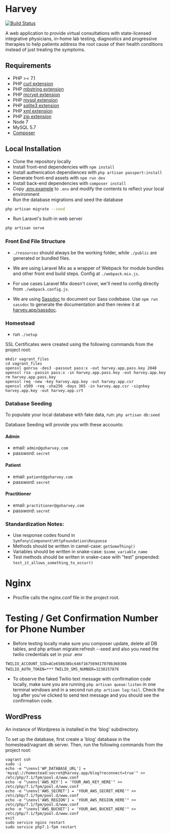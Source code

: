 # Harvey

[![Build Status](https://travis-ci.com/HomeHero/harvey.svg?token=t5RVCNcUwCMu8zG3CPHE&branch=master)](https://travis-ci.com/HomeHero/harvey)

A web application to provide virtual consultations with state-licensed integrative physicians, in-home lab testing, diagnostics and progressive therapies to help patients address the root cause of their health conditions instead of just treating the symptoms.

## Requirements
 - PHP >= 7.1
 - PHP [curl extension](http://php.net/manual/en/book.curl.php)
 - PHP [mbstring extension](http://php.net/manual/en/book.mbstring.php)
 - PHP [mcrypt extension](http://php.net/manual/en/book.mcrypt.php)
 - PHP [mysql extension](http://php.net/manual/en/book.mysql.php)
 - PHP [sqlite3 extension](http://php.net/manual/en/book.sqlite3.php)
 - PHP [xml extension](http://php.net/manual/en/book.xml.php)
 - PHP [zip extension](http://php.net/manual/en/book.zip.php)
 - Node 7
 - MySQL 5.7
 - [Composer](https://getcomposer.org/download/)

## Local Installation
 - Clone the repository locally
 - Install front-end dependencies with `npm install`
 - Install authenication dependiences with `php artisan passport:install`
 - Generate front-end assets with `npm run dev`
 - Install back-end dependencies with `composer install`
 - Copy [.env.example](https://github.com/HomeHero/harvey/blob/master/.env.example) to `.env` and modify the contents to reflect your local environment
 - Run the database migrations and seed the database

```bash
php artisan migrate --seed
```

 - Run Laravel's built-in web server
```bash
php artisan serve
```

### Front End File Structure

- `./resources` should always be the working folder, while `./public` are generated or bundled files.

- We are using Laravel Mix as a wrapper of Webpack for module bundles and other front end build steps.  Config at `./webpack.mix.js`.

- For use cases Laravel Mix doesn't cover, we'll need to config directly from `./webpack.config.js`.

- We are using [Sassdoc](http://sassdoc.com/annotations/) to document our Sass codebase. Use `npm run sassdoc` to generate the documentation and then review it at [harvey.app/sassdoc](harvey.app/sassdoc).

### Homestead

- run `./setup`

SSL Certificates were created using the following commands from the project root:

```
mkdir vagrant_files
cd vagrant_files
openssl genrsa -des3 -passout pass:x -out harvey.app.pass.key 2048
openssl rsa -passin pass:x -in harvey.app.pass.key -out harvey.app.key
rm harvey.app.pass.key
openssl req -new -key harvey.app.key -out harvey.app.csr
openssl x509 -req -sha256 -days 365 -in harvey.app.csr -signkey harvey.app.key -out harvey.app.crt
```

### Database Seeding
To populate your local database with fake data, run:
    `php artisan db:seed`

Database Seeding will provide you with these accounts:

#### Admin
- email: `admin@goharvey.com`
- password: `secret`

#### Patient
- email: `patient@goharvey.com`
- password: `secret`

#### Practitioner
- email: `practitioner@goharvey.com`
- password: `secret`

### Standardization Notes:
- Use response codes found in `Symfony\Component\HttpFoundation\Response`
- Methods should be written in camel-case: `getSomeThing()`
- Variables should be written in snake-case: `$some_variable_name`
- Test methods should be written in snake-case with "test" prepended: `test_it_allows_something_to_occur()`


# Nginx
- Procfile calls the nginx.conf file in the project root.

# Testing / Get Confirmation Number for Phone Number

* Before testing locally make sure you composer update, delete all DB tables, and php artisan migrate:refresh --seed and also you need the twilio credentials set in your .env

`TWILIO_ACCOUNT_SID=ACe658638bc646f167569d17070b360306`
 `TWILIO_AUTH_TOKEN=***`
 `TWILIO_SMS_NUMBER=3238157876`



* To observe the faked Twilio text message with confirmation code locally, make sure you are running `php artisan queue:listen` in one terminal windows and in a second run `php artisan log:tail`. Check the log after you've clicked to send text message and you should see the confirmation code.

## WordPress
An instance of Wordpress is installed in the 'blog' subdirectory.

To set up the database, first create a 'blog' database in the homestead/vagrant db server.
Then, run the following commands from the project root:

```
vagrant ssh
sudo -i
echo -e "\nenv['WP_DATABASE_URL'] = 'mysql://homestead:secret@harvey.app/blog?reconnect=true'" >> /etc/php/7.1/fpm/pool.d/www.conf
echo -e "\nenv['AWS_KEY'] = 'YOUR_AWS_KEY_HERE'" >> /etc/php/7.1/fpm/pool.d/www.conf
echo -e "\nenv['AWS_SECRET'] = 'YOUR_AWS_SECRET_HERE'" >> /etc/php/7.1/fpm/pool.d/www.conf
echo -e "\nenv['AWS_REGION'] = 'YOUR_AWS_REGION_HERE'" >> /etc/php/7.1/fpm/pool.d/www.conf
echo -e "\nenv['AWS_BUCKET'] = 'YOUR_AWS_BUCKET_HERE'" >> /etc/php/7.1/fpm/pool.d/www.conf
exit
sudo service nginx restart
sudo service php7.1-fpm restart
```
